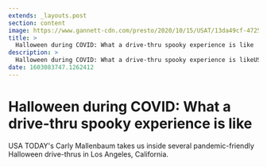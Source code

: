 ```yaml
--- 
extends: _layouts.post 
section: content 
image: https://www.gannett-cdn.com/presto/2020/10/15/USAT/13da49cf-4725-4ec7-85cc-c8e251960622-MyFirstThumb1.png?crop=1911,1075,x0,y0&width=1911&height=1075&format=pjpg&auto=webp 
title: > 
  Halloween during COVID: What a drive-thru spooky experience is like 
description: > 
  Halloween during COVID: What a drive-thru spooky experience is likeUSA TODAY's Carly Mallenbaum takes us inside several pandemic-friendly Halloween drive-thrus in Los Angeles, California. 
date: 1603083747.1262412 
--- 
```

<div><h1 class="gnt_sv_hl">Halloween during COVID: What a drive-thru spooky experience is like</h1><p class="gnt_sv_vb">USA TODAY's Carly Mallenbaum takes us inside several pandemic-friendly Halloween drive-thrus in Los Angeles, California.</p></div>